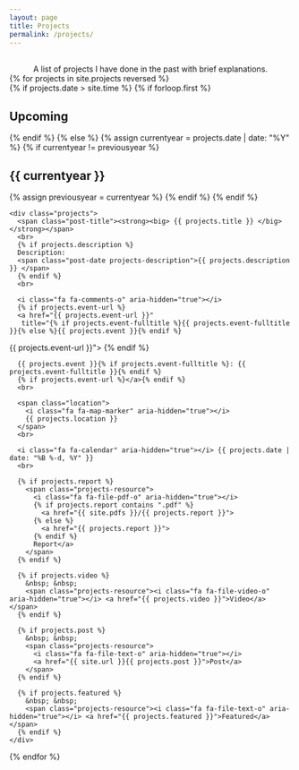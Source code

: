 ```yaml
---
layout: page
title: Projects
permalink: /projects/
---
```

<br>
<div align="center"> A list of projects I have done in the past with brief explanations. </div>

<div>
{% for projects in site.projects reversed %}
  <br>
  {% if projects.date > site.time %}
    {% if forloop.first %}
      <h2 class="projects-section" id="upcoming">Upcoming</h2>
    {% endif %}
  {% else %}
    {% assign currentyear = projects.date | date: "%Y" %}
    {% if currentyear != previousyear %}
      <h2 class="projects-section" id="y{{ projects.date | date: "%Y"}}">{{ currentyear }}</h2>
      {% assign previousyear = currentyear %}
    {% endif %}
  {% endif %}


    <div class="projects">
      <span class="post-title"><strong><big> {{ projects.title }} </big></strong></span>
      <br>
      {% if projects.description %}
      Description:
      <span class="post-date projects-description">{{ projects.description }} </span>
      {% endif %}
      <br>

      <i class="fa fa-comments-o" aria-hidden="true"></i>
      {% if projects.event-url %}
      <a href="{{ projects.event-url }}"
       title="{% if projects.event-fulltitle %}{{ projects.event-fulltitle }}{% else %}{{ projects.event }}{% endif %}
{{ projects.event-url }}">
      {% endif %}

      {{ projects.event }}{% if projects.event-fulltitle %}: {{ projects.event-fulltitle }}{% endif %}
      {% if projects.event-url %}</a>{% endif %}
      <br>

      <span class="location">
        <i class="fa fa-map-marker" aria-hidden="true"></i>
        {{ projects.location }}
      </span>
      <br>

      <i class="fa fa-calendar" aria-hidden="true"></i> {{ projects.date | date: "%B %-d, %Y" }}
      <br>

      {% if projects.report %}
        <span class="projects-resource">
          <i class="fa fa-file-pdf-o" aria-hidden="true"></i>
          {% if projects.report contains ".pdf" %}
            <a href="{{ site.pdfs }}/{{ projects.report }}">
          {% else %}
            <a href="{{ projects.report }}">
          {% endif %}
          Report</a>
        </span>
      {% endif %}
      
      {% if projects.video %}
        &nbsp; &nbsp;
        <span class="projects-resource"><i class="fa fa-file-video-o" aria-hidden="true"></i> <a href="{{ projects.video }}">Video</a></span>
      {% endif %}
      
      {% if projects.post %}
        &nbsp; &nbsp;
        <span class="projects-resource">
          <i class="fa fa-file-text-o" aria-hidden="true"></i>
          <a href="{{ site.url }}{{ projects.post }}">Post</a>
        </span>
      {% endif %}
  
      {% if projects.featured %}
        &nbsp; &nbsp;
        <span class="projects-resource"><i class="fa fa-file-text-o" aria-hidden="true"></i> <a href="{{ projects.featured }}">Featured</a></span>
      {% endif %}
    </div>
{% endfor %}
</div>


